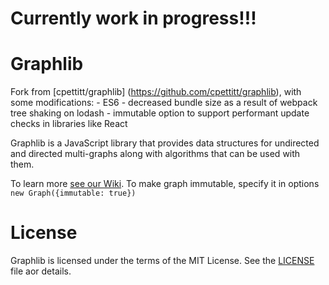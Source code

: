 # Currently work in progress!!!

# Graphlib
Fork from [cpettitt/graphlib] (https://github.com/cpettitt/graphlib), with some modifications: 
    - ES6
    - decreased bundle size as a result of webpack tree shaking on lodash
    - immutable option to support performant update checks in libraries like React 

Graphlib is a JavaScript library that provides data structures for undirected
and directed multi-graphs along with algorithms that can be used with them.

To learn more [see our Wiki](https://github.com/cpettitt/graphlib/wiki). 
To make graph immutable, specify it in options `new Graph({immutable: true})`

# License

Graphlib is licensed under the terms of the MIT License. See the
[LICENSE](LICENSE) file
aor details.

[npm package manager]: http://npmjs.org/

